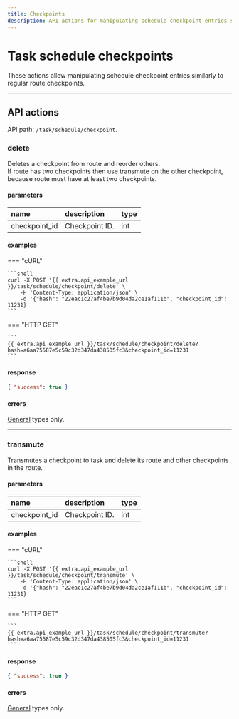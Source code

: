 ```yaml
---
title: Checkpoints
description: API actions for manipulating schedule checkpoint entries similarly to regular route checkpoints.
---
```


# Task schedule checkpoints

These actions allow manipulating schedule checkpoint entries similarly to regular route checkpoints.

***

## API actions

API path: `/task/schedule/checkpoint`.

### delete

Deletes a checkpoint from route and reorder others.<br>
If route has two checkpoints then use transmute on the other checkpoint, because route must have
at least two checkpoints.

#### parameters

| name | description | type | 
| :--- | :--- | :--- |
| checkpoint_id | Checkpoint ID. | int |

#### examples

=== "cURL"

    ```shell
    curl -X POST '{{ extra.api_example_url }}/task/schedule/checkpoint/delete' \
        -H 'Content-Type: application/json' \
        -d '{"hash": "22eac1c27af4be7b9d04da2ce1af111b", "checkpoint_id": 11231}'
    ```

=== "HTTP GET"

    ```
    {{ extra.api_example_url }}/task/schedule/checkpoint/delete?hash=a6aa75587e5c59c32d347da438505fc3&checkpoint_id=11231
    ```

#### response

```json
{ "success": true }
```

#### errors

[General](../../../../getting-started.md#error-codes) types only.

***

### transmute

Transmutes a checkpoint to task and delete its route and other checkpoints in the route.

#### parameters

| name | description | type | 
| :--- | :--- | :--- |
| checkpoint_id | Checkpoint ID. | int |

#### examples

=== "cURL"

    ```shell
    curl -X POST '{{ extra.api_example_url }}/task/schedule/checkpoint/transmute' \
        -H 'Content-Type: application/json' \
        -d '{"hash": "22eac1c27af4be7b9d04da2ce1af111b", "checkpoint_id": 11231}'
    ```

=== "HTTP GET"

    ```
    {{ extra.api_example_url }}/task/schedule/checkpoint/transmute?hash=a6aa75587e5c59c32d347da438505fc3&checkpoint_id=11231
    ```

#### response

```json
{ "success": true }
```

#### errors

[General](../../../../getting-started.md#error-codes) types only.